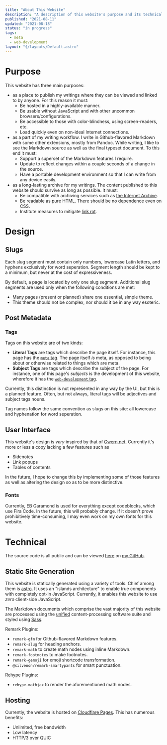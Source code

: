 ```yaml
---
title: "About This Website"
description: "A description of this website's purpose and its technical details."
published: "2021-08-11"
updated: "2021-08-18"
status: "in progress"
tags:
  - meta
  - web-development
layout: "$/layouts/Default.astro"
---
```


# Purpose

This website has three main purposes:

- as a place to publish my writings where they can be viewed and linked to by anyone. For this reason it must:
  - Be hosted in a highly-available manner.
  - Be usable without JavaScript and with other uncommon browsers/configurations.
  - Be accessible to those with color-blindness, using screen-readers, etc.
  - Load quickly even on non-ideal Internet connections.
- as a part of my writing workflow. I write in Github-flavored Markdown with some other extensions, mostly from Pandoc. While writing, I like to see the Markdown source as well as the final typeset document. To this end it must:
  - Support a superset of the Markdown features I require.
  - Update to reflect changes within a couple seconds of a change in the source.
  - Have a portable development environment so that I can write from any device easily.
- as a long-lasting archive for my writings. The content published to this website should survive as long as possible. It must:
  - Be compatible with archiving services such as [the Internet Archive](https://archive.org).
  - Be readable as pure HTML. There should be no dependence even on CSS.
  - Institute measures to mitigate [link rot](https://en.wikipedia.org/wiki/Link_rot).

# Design

## Slugs

Each slug segment must contain only numbers, lowercase Latin letters, and hyphens exclusively for word seperation. Segment length should be kept to a minimum, but never at the cost of expressiveness.

By default, a page is located by only one slug segment. Additional slug segments are used only when the following conditions are met:

- Many pages (present or planned) share one essential, simple theme. 
- This theme should not be complex, nor should it be in any way esoteric.

## Post Metadata

### Tags

Tags on this website are of two kinds:

- **Literal Tags** are tags which describe the page itself. For instance, this page has the [`meta` tag](/tags/meta). The page itself *is* meta, as opposed to being about or otherwise related to things which are meta.
- **Subject Tags** are tags which describe the subject of the page. For instance, one of this page's *subjects* is the development of this website, wherefore it has the [`web-development` tag](/tags/web-development).

Currently, this distinction is not represented in any way by the UI, but this is a planned feature. Often, but not always, literal tags will be adjectives and subject tags nouns.

Tag names follow the same convention as slugs on this site: all lowercase and hyphenation for word seperation.

## User Interface

This website's design is *very* inspired by that of [Gwern.net](https://gwern.net). Currently it's more or less a copy lacking a few features such as

- Sidenotes
- Link popups
- Tables of contents

In the future, I hope to change this by implementing some of those features as well as altering the design so as to be more distinctive.

### Fonts

Currently, EB Garamond is used for everything except codeblocks, which use Fira Code. In the future, this will probably change. If it doesn't prove prohibitively time-consuming, I may even work on my own fonts for this website.

# Technical

The source code is all public and can be viewed [here](https://github.com/max-niederman/website) on [my GitHub](https://github.com/max-niederman).

## Static Site Generation

This website is statically generated using a variety of tools. Chief among them is [astro](https://astro.build). It uses an "islands architecture" to enable true components with completely opt-in JavaScript. Currently, it enables this website to use *zero* client-side JavaScript.

The Markdown documents which comprise the vast majority of this website are processed using the [unified](https://unifiedjs.com) content-processing software suite and styled using [Sass](https://sass-lang.com).

Remark Plugins:
- `remark-gfm` for Github-flavored Markdown features.
- `remark-slug` for heading anchors.
- `remark-math` to create math nodes using inline Markdown.
- `remark-footnotes` to make footnotes.
- `remark-gemoji` for emoji shortcode transformation.
- `@silvenon/remark-smartypants` for smart punctuation.

Rehype Plugins:
- `rehype-mathjax` to render the aforementioned math nodes.

## Hosting

Currently, the website is hosted on [Cloudflare Pages](https://pages.cloudflare.com). This has numerous benefits:

- Unlimited, free bandwidth
- Low latency
- HTTP/3 over QUIC
